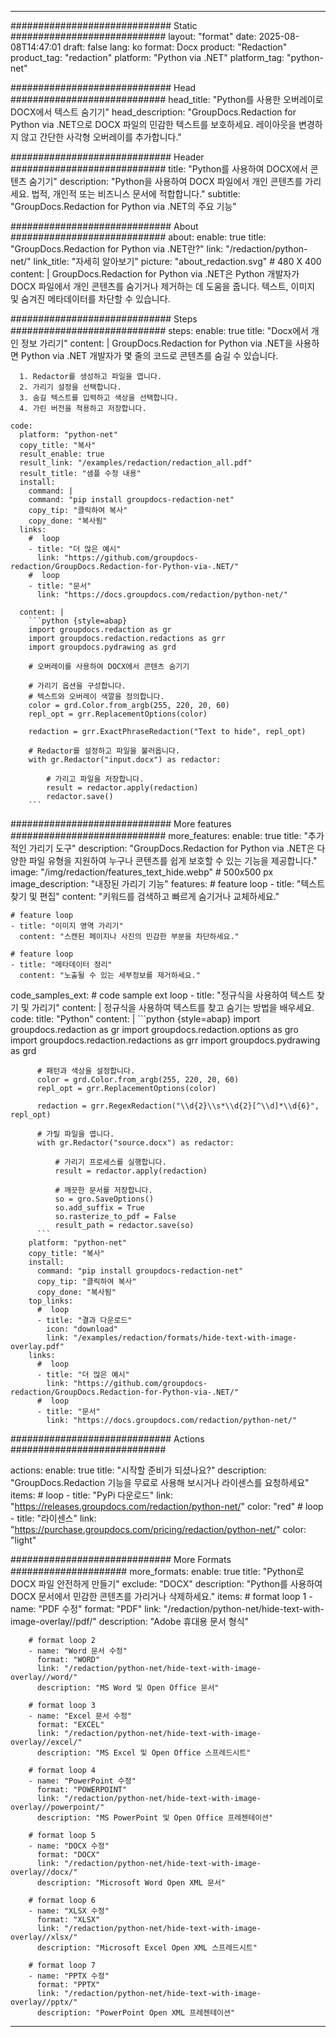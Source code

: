 
---
############################# Static ############################
layout: "format"
date:  2025-08-08T14:47:01
draft: false
lang: ko
format: Docx
product: "Redaction"
product_tag: "redaction"
platform: "Python via .NET"
platform_tag: "python-net"

############################# Head ############################
head_title: "Python를 사용한 오버레이로 DOCX에서 텍스트 숨기기"
head_description: "GroupDocs.Redaction for Python via .NET으로 DOCX 파일의 민감한 텍스트를 보호하세요. 레이아웃을 변경하지 않고 간단한 사각형 오버레이를 추가합니다."

############################# Header ############################
title: "Python를 사용하여 DOCX에서 콘텐츠 숨기기" 
description: "Python을 사용하여 DOCX 파일에서 개인 콘텐츠를 가리세요. 법적, 개인적 또는 비즈니스 문서에 적합합니다."
subtitle: "GroupDocs.Redaction for Python via .NET의 주요 기능" 

############################# About ############################
about:
    enable: true
    title: "GroupDocs.Redaction for Python via .NET란?"
    link: "/redaction/python-net/"
    link_title: "자세히 알아보기"
    picture: "about_redaction.svg" # 480 X 400
    content: |
       GroupDocs.Redaction for Python via .NET은 Python 개발자가 DOCX 파일에서 개인 콘텐츠를 숨기거나 제거하는 데 도움을 줍니다. 텍스트, 이미지 및 숨겨진 메타데이터를 차단할 수 있습니다.

############################# Steps ############################
steps:
    enable: true
    title: "Docx에서 개인 정보 가리기"
    content: |
      GroupDocs.Redaction for Python via .NET을 사용하면 Python via .NET 개발자가 몇 줄의 코드로 콘텐츠를 숨길 수 있습니다.
      
      1. Redactor를 생성하고 파일을 엽니다.
      2. 가리기 설정을 선택합니다.
      3. 숨길 텍스트를 입력하고 색상을 선택합니다.
      4. 가린 버전을 적용하고 저장합니다.
   
    code:
      platform: "python-net"
      copy_title: "복사"
      result_enable: true
      result_link: "/examples/redaction/redaction_all.pdf"
      result_title: "샘플 수정 내용"
      install:
        command: |
        command: "pip install groupdocs-redaction-net"
        copy_tip: "클릭하여 복사"
        copy_done: "복사됨"
      links:
        #  loop
        - title: "더 많은 예시"
          link: "https://github.com/groupdocs-redaction/GroupDocs.Redaction-for-Python-via-.NET/"
        #  loop
        - title: "문서"
          link: "https://docs.groupdocs.com/redaction/python-net/"
          
      content: |
        ```python {style=abap}
        import groupdocs.redaction as gr
        import groupdocs.redaction.redactions as grr
        import groupdocs.pydrawing as grd

        # 오버레이를 사용하여 DOCX에서 콘텐츠 숨기기

        # 가리기 옵션을 구성합니다.
        # 텍스트와 오버레이 색깔을 정의합니다.
        color = grd.Color.from_argb(255, 220, 20, 60)
        repl_opt = grr.ReplacementOptions(color)
                
        redaction = grr.ExactPhraseRedaction("Text to hide", repl_opt)

        # Redactor를 설정하고 파일을 불러옵니다.
        with gr.Redactor("input.docx") as redactor:

            # 가리고 파일을 저장합니다.
            result = redactor.apply(redaction)
            redactor.save()
        ```            


############################# More features ############################
more_features:
  enable: true
  title: "추가적인 가리기 도구"
  description: "GroupDocs.Redaction for Python via .NET은 다양한 파일 유형을 지원하여 누구나 콘텐츠를 쉽게 보호할 수 있는 기능을 제공합니다."
  image: "/img/redaction/features_text_hide.webp" # 500x500 px
  image_description: "내장된 가리기 기능"
  features:
    # feature loop
    - title: "텍스트 찾기 및 편집"
      content: "키워드를 검색하고 빠르게 숨기거나 교체하세요."

    # feature loop
    - title: "이미지 영역 가리기"
      content: "스캔된 페이지나 사진의 민감한 부분을 차단하세요."

    # feature loop
    - title: "메타데이터 정리"
      content: "노출될 수 있는 세부정보를 제거하세요."
      
  code_samples_ext:
    # code sample ext loop
    - title: "정규식을 사용하여 텍스트 찾기 및 가리기"
      content: |
        정규식을 사용하여 텍스트를 찾고 숨기는 방법을 배우세요.
      code:
        title: "Python"
        content: |
          ```python {style=abap}
          import groupdocs.redaction as gr
          import groupdocs.redaction.options as gro
          import groupdocs.redaction.redactions as grr
          import groupdocs.pydrawing as grd

          # 패턴과 색상을 설정합니다.
          color = grd.Color.from_argb(255, 220, 20, 60)
          repl_opt = grr.ReplacementOptions(color)

          redaction = grr.RegexRedaction("\\d{2}\\s*\\d{2}[^\\d]*\\d{6}", repl_opt)

          # 가릴 파일을 엽니다.
          with gr.Redactor("source.docx") as redactor:

              # 가리기 프로세스를 실행합니다.
              result = redactor.apply(redaction)

              # 깨끗한 문서를 저장합니다.
              so = gro.SaveOptions()
              so.add_suffix = True
              so.rasterize_to_pdf = False
              result_path = redactor.save(so)
          ```
        platform: "python-net"
        copy_title: "복사"
        install:
          command: "pip install groupdocs-redaction-net"
          copy_tip: "클릭하여 복사"
          copy_done: "복사됨"
        top_links:
          #  loop
          - title: "결과 다운로드"
            icon: "download"
            link: "/examples/redaction/formats/hide-text-with-image-overlay.pdf"
        links:
          #  loop
          - title: "더 많은 예시"
            link: "https://github.com/groupdocs-redaction/GroupDocs.Redaction-for-Python-via-.NET/"
          #  loop
          - title: "문서"
            link: "https://docs.groupdocs.com/redaction/python-net/"


############################# Actions ############################

actions:
  enable: true
  title: "시작할 준비가 되셨나요?"
  description: "GroupDocs.Redaction 기능을 무료로 사용해 보시거나 라이센스를 요청하세요"
  items:
    #  loop
    - title: "PyPi 다운로드"
      link: "https://releases.groupdocs.com/redaction/python-net/"
      color: "red"
        #  loop
    - title: "라이센스"
      link: "https://purchase.groupdocs.com/pricing/redaction/python-net/"
      color: "light"


############################# More Formats #####################
more_formats:
    enable: true
    title: "Python로 DOCX 파일 안전하게 만들기"
    exclude: "DOCX"
    description: "Python를 사용하여 DOCX 문서에서 민감한 콘텐츠를 가리거나 삭제하세요."
    items: 
        # format loop 1
        - name: "PDF 수정"
          format: "PDF"
          link: "/redaction/python-net/hide-text-with-image-overlay//pdf/"
          description: "Adobe 휴대용 문서 형식"

        # format loop 2
        - name: "Word 문서 수정"
          format: "WORD"
          link: "/redaction/python-net/hide-text-with-image-overlay//word/"
          description: "MS Word 및 Open Office 문서"
          
        # format loop 3
        - name: "Excel 문서 수정"
          format: "EXCEL"
          link: "/redaction/python-net/hide-text-with-image-overlay//excel/"
          description: "MS Excel 및 Open Office 스프레드시트"

        # format loop 4
        - name: "PowerPoint 수정"
          format: "POWERPOINT"
          link: "/redaction/python-net/hide-text-with-image-overlay//powerpoint/"
          description: "MS PowerPoint 및 Open Office 프레젠테이션"

        # format loop 5
        - name: "DOCX 수정"
          format: "DOCX"
          link: "/redaction/python-net/hide-text-with-image-overlay//docx/"
          description: "Microsoft Word Open XML 문서"
          
        # format loop 6
        - name: "XLSX 수정"
          format: "XLSX"
          link: "/redaction/python-net/hide-text-with-image-overlay//xlsx/"
          description: "Microsoft Excel Open XML 스프레드시트"
          
        # format loop 7
        - name: "PPTX 수정"
          format: "PPTX"
          link: "/redaction/python-net/hide-text-with-image-overlay//pptx/"
          description: "PowerPoint Open XML 프레젠테이션"


---